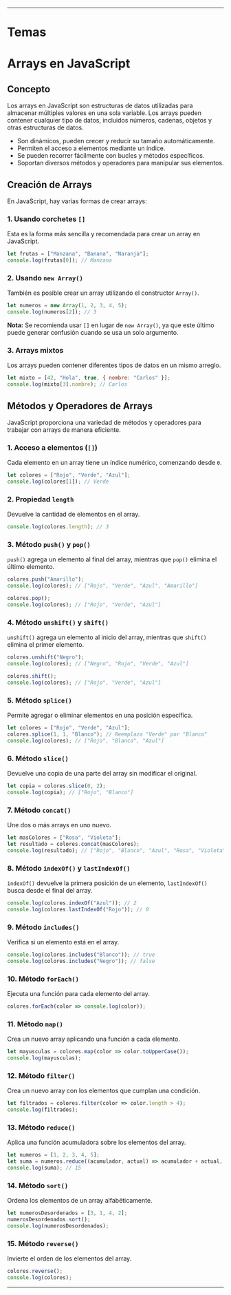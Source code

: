 
---
# Temas

# Arrays en JavaScript

## Concepto

Los arrays en JavaScript son estructuras de datos utilizadas para almacenar múltiples valores en una sola variable. Los arrays pueden contener cualquier tipo de datos, incluidos números, cadenas, objetos y otras estructuras de datos.

- Son dinámicos, pueden crecer y reducir su tamaño automáticamente.
- Permiten el acceso a elementos mediante un índice.
- Se pueden recorrer fácilmente con bucles y métodos específicos.
- Soportan diversos métodos y operadores para manipular sus elementos.

## Creación de Arrays

En JavaScript, hay varias formas de crear arrays:

### 1. Usando corchetes `[]`

Esta es la forma más sencilla y recomendada para crear un array en JavaScript.

```javascript
let frutas = ["Manzana", "Banana", "Naranja"];
console.log(frutas[0]); // Manzana
```

### 2. Usando `new Array()`

También es posible crear un array utilizando el constructor `Array()`.

```javascript
let numeros = new Array(1, 2, 3, 4, 5);
console.log(numeros[2]); // 3
```

**Nota:** Se recomienda usar `[]` en lugar de `new Array()`, ya que este último puede generar confusión cuando se usa un solo argumento.

### 3. Arrays mixtos

Los arrays pueden contener diferentes tipos de datos en un mismo arreglo.

```javascript
let mixto = [42, "Hola", true, { nombre: "Carlos" }];
console.log(mixto[3].nombre); // Carlos
```

## Métodos y Operadores de Arrays

JavaScript proporciona una variedad de métodos y operadores para trabajar con arrays de manera eficiente.

### 1. Acceso a elementos (`[]`)

Cada elemento en un array tiene un índice numérico, comenzando desde `0`.

```javascript
let colores = ["Rojo", "Verde", "Azul"];
console.log(colores[1]); // Verde
```

### 2. Propiedad `length`

Devuelve la cantidad de elementos en el array.

```javascript
console.log(colores.length); // 3
```

### 3. Método `push()` y `pop()`

`push()` agrega un elemento al final del array, mientras que `pop()` elimina el último elemento.

```javascript
colores.push("Amarillo");
console.log(colores); // ["Rojo", "Verde", "Azul", "Amarillo"]

colores.pop();
console.log(colores); // ["Rojo", "Verde", "Azul"]
```

### 4. Método `unshift()` y `shift()`

`unshift()` agrega un elemento al inicio del array, mientras que `shift()` elimina el primer elemento.

```javascript
colores.unshift("Negro");
console.log(colores); // ["Negro", "Rojo", "Verde", "Azul"]

colores.shift();
console.log(colores); // ["Rojo", "Verde", "Azul"]
```

### 5. Método `splice()`

Permite agregar o eliminar elementos en una posición específica.

```javascript
let colores = ["Rojo", "Verde", "Azul"];
colores.splice(1, 1, "Blanco"); // Reemplaza "Verde" por "Blanco"
console.log(colores); // ["Rojo", "Blanco", "Azul"]
```

### 6. Método `slice()`

Devuelve una copia de una parte del array sin modificar el original.

```javascript
let copia = colores.slice(0, 2);
console.log(copia); // ["Rojo", "Blanco"]
```

### 7. Método `concat()`

Une dos o más arrays en uno nuevo.

```javascript
let masColores = ["Rosa", "Violeta"];
let resultado = colores.concat(masColores);
console.log(resultado); // ["Rojo", "Blanco", "Azul", "Rosa", "Violeta"]
```

### 8. Método `indexOf()` y `lastIndexOf()`

`indexOf()` devuelve la primera posición de un elemento, `lastIndexOf()` busca desde el final del array.

```javascript
console.log(colores.indexOf("Azul")); // 2
console.log(colores.lastIndexOf("Rojo")); // 0
```

### 9. Método `includes()`

Verifica si un elemento está en el array.

```javascript
console.log(colores.includes("Blanco")); // true
console.log(colores.includes("Negro")); // false
```

### 10. Método `forEach()`

Ejecuta una función para cada elemento del array.

```javascript
colores.forEach(color => console.log(color));
```

### 11. Método `map()`

Crea un nuevo array aplicando una función a cada elemento.

```javascript
let mayusculas = colores.map(color => color.toUpperCase());
console.log(mayusculas);
```

### 12. Método `filter()`

Crea un nuevo array con los elementos que cumplan una condición.

```javascript
let filtrados = colores.filter(color => color.length > 4);
console.log(filtrados);
```

### 13. Método `reduce()`

Aplica una función acumuladora sobre los elementos del array.

```javascript
let numeros = [1, 2, 3, 4, 5];
let suma = numeros.reduce((acumulador, actual) => acumulador + actual, 0);
console.log(suma); // 15
```

### 14. Método `sort()`

Ordena los elementos de un array alfabéticamente.

```javascript
let numerosDesordenados = [3, 1, 4, 2];
numerosDesordenados.sort();
console.log(numerosDesordenados);
```

### 15. Método `reverse()`

Invierte el orden de los elementos del array.

```javascript
colores.reverse();
console.log(colores);
```

---
